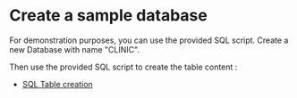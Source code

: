 # Create a sample database

For demonstration purposes, you can use the provided SQL script.
Create a new Database with name "CLINIC".

Then use the provided SQL script to create the table content :

- [SQL Table creation](bin/Create_Table_Patients.sql)

